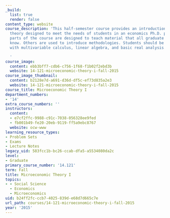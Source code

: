 ```yaml
---
_build:
  list: true
  render: false
content_type: website
course_description: 'This half-semester course provides an introduction to microeconomic
  theory designed to meet the needs of students in an economics Ph.D. program. Some
  parts of the course are designed to teach material that all graduate students should
  know. Others are used to introduce methodologies. Students should be comfortable
  with multivariable calculus, linear algebra, and basic real analysis.

  '
course_image:
  content: ebb3bff7-cdb6-c756-1f68-f1b02f2ebd3b
  website: 14-121-microeconomic-theory-i-fall-2015
course_image_thumbnail:
  content: b2128e7d-a691-d36d-df5c-ef73d835a2e3
  website: 14-121-microeconomic-theory-i-fall-2015
course_title: Microeconomic Theory I
department_numbers:
- '14'
extra_course_numbers: ''
instructors:
  content:
  - e7cf2ffc-9988-c91c-7038-056328ee9fed
  - fb001b49-fe20-20eb-9119-ff5a9ebc8767
  website: ocw-www
learning_resource_types:
- Problem Sets
- Exams
- Lecture Notes
legacy_uid: 583fcc1b-bc26-ccab-dfa5-a5534080da2c
level:
- Graduate
primary_course_number: '14.121'
term: Fall
title: Microeconomic Theory I
topics:
- - Social Science
  - Economics
  - Microeconomics
uid: b24ff2fc-ccb7-4025-839d-e68d7d665c7e
url_path: courses/14-121-microeconomic-theory-i-fall-2015
year: '2015'
---
```

